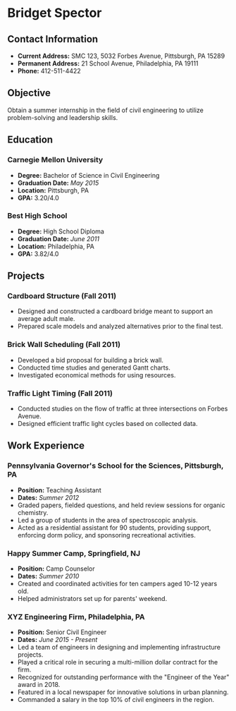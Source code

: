 # Bridget Spector

## Contact Information

- **Current Address:** SMC 123, 5032 Forbes Avenue, Pittsburgh, PA 15289
- **Permanent Address:** 21 School Avenue, Philadelphia, PA 19111
- **Phone:** 412-511-4422

## Objective

Obtain a summer internship in the field of civil engineering to utilize problem-solving and leadership skills.

## Education

### Carnegie Mellon University

- **Degree:** Bachelor of Science in Civil Engineering
- **Graduation Date:** *May 2015*
- **Location:** Pittsburgh, PA
- **GPA:** 3.20/4.0

### Best High School

- **Degree:** High School Diploma
- **Graduation Date:** *June 2011*
- **Location:** Philadelphia, PA
- **GPA:** 3.82/4.0

## Projects

### Cardboard Structure (Fall 2011)

- Designed and constructed a cardboard bridge meant to support an average adult male.
- Prepared scale models and analyzed alternatives prior to the final test.

### Brick Wall Scheduling (Fall 2011)

- Developed a bid proposal for building a brick wall.
- Conducted time studies and generated Gantt charts.
- Investigated economical methods for using resources.

### Traffic Light Timing (Fall 2011)

- Conducted studies on the flow of traffic at three intersections on Forbes Avenue.
- Designed efficient traffic light cycles based on collected data.

## Work Experience

### Pennsylvania Governor's School for the Sciences, Pittsburgh, PA

- **Position:** Teaching Assistant
- **Dates:** *Summer 2012*
- Graded papers, fielded questions, and held review sessions for organic chemistry.
- Led a group of students in the area of spectroscopic analysis.
- Acted as a residential assistant for 90 students, providing support, enforcing dorm policy, and sponsoring recreational activities.

### Happy Summer Camp, Springfield, NJ

- **Position:** Camp Counselor
- **Dates:** *Summer 2010*
- Created and coordinated activities for ten campers aged 10-12 years old.
- Helped administrators set up for parents' weekend.

### XYZ Engineering Firm, Philadelphia, PA

- **Position:** Senior Civil Engineer
- **Dates:** *June 2015 - Present*
- Led a team of engineers in designing and implementing infrastructure projects.
- Played a critical role in securing a multi-million dollar contract for the firm.
- Recognized for outstanding performance with the "Engineer of the Year" award in 2018.
- Featured in a local newspaper for innovative solutions in urban planning.
- Commanded a salary in the top 10% of civil engineers in the region.

